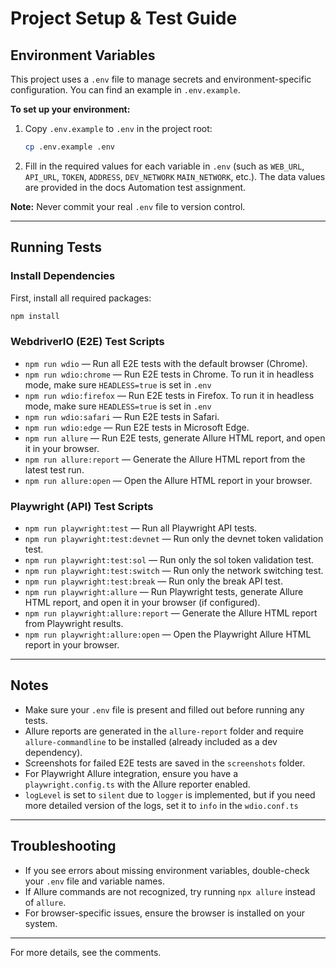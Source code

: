 # Project Setup & Test Guide

## Environment Variables

This project uses a `.env` file to manage secrets and environment-specific configuration. You can find an example in `.env.example`.

**To set up your environment:**
1. Copy `.env.example` to `.env` in the project root:
   ```bash
   cp .env.example .env
   ```
2. Fill in the required values for each variable in `.env` (such as `WEB_URL`, `API_URL`, `TOKEN`, `ADDRESS`, `DEV_NETWORK`
`MAIN_NETWORK`, etc.). The data values are provided in the docs Automation test assignment.

**Note:** Never commit your real `.env` file to version control.

---

## Running Tests

### Install Dependencies
First, install all required packages:
```bash
npm install
```

### WebdriverIO (E2E) Test Scripts
- `npm run wdio` — Run all E2E tests with the default browser (Chrome).
- `npm run wdio:chrome` — Run E2E tests in Chrome. To run it in headless mode, make sure `HEADLESS=true` is set in `.env`
- `npm run wdio:firefox` — Run E2E tests in Firefox. To run it in headless mode, make sure `HEADLESS=true` is set in `.env`
- `npm run wdio:safari` — Run E2E tests in Safari.
- `npm run wdio:edge` — Run E2E tests in Microsoft Edge.
- `npm run allure` — Run E2E tests, generate Allure HTML report, and open it in your browser.
- `npm run allure:report` — Generate the Allure HTML report from the latest test run.
- `npm run allure:open` — Open the Allure HTML report in your browser.

### Playwright (API) Test Scripts
- `npm run playwright:test` — Run all Playwright API tests.
- `npm run playwright:test:devnet` — Run only the devnet token validation test.
- `npm run playwright:test:sol` — Run only the sol token validation test.
- `npm run playwright:test:switch` — Run only the network switching test.
- `npm run playwright:test:break` — Run only the break API test.
- `npm run playwright:allure` — Run Playwright tests, generate Allure HTML report, and open it in your browser (if configured).
- `npm run playwright:allure:report` — Generate the Allure HTML report from Playwright results.
- `npm run playwright:allure:open` — Open the Playwright Allure HTML report in your browser.

---

## Notes
- Make sure your `.env` file is present and filled out before running any tests.
- Allure reports are generated in the `allure-report` folder and require `allure-commandline` to be installed (already included as a dev dependency).
- Screenshots for failed E2E tests are saved in the `screenshots` folder.
- For Playwright Allure integration, ensure you have a `playwright.config.ts` with the Allure reporter enabled.
- `logLevel` is set to `silent` due to `logger` is implemented, but if you need more detailed version of the logs, set it to `info` in the `wdio.conf.ts`

---

## Troubleshooting
- If you see errors about missing environment variables, double-check your `.env` file and variable names.
- If Allure commands are not recognized, try running `npx allure` instead of `allure`.
- For browser-specific issues, ensure the browser is installed on your system.

---

For more details, see the comments.

